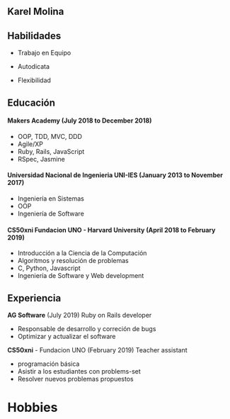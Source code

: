 ## Karel Molina



## Habilidades

- Trabajo en Equipo

- Autodicata

- Flexibilidad


## Educación

#### Makers Academy (July 2018 to December 2018)

- OOP, TDD, MVC, DDD
- Agile/XP
- Ruby, Rails, JavaScript
- RSpec, Jasmine

#### Universidad Nacional de Ingenieria UNI-IES (January 2013 to November 2017)

- Ingeniería en Sistemas
- OOP
- Ingeniería de Software

#### CS50xni Fundacion UNO - Harvard University  (April 2018 to February 2019)
- Introducción a la Ciencia de la Computación
- Algoritmos y resolución de problemas
- C, Python, Javascript
- Ingeniería de Software y Web development


## Experiencia

**AG Software** (July 2019)
Ruby on Rails developer
- Responsable de desarrollo y correción de bugs
- Optimizar y actualizar el software

**CS50xni** - Fundacion UNO (February 2019)
Teacher assistant
- programación básica
- Asistir a los estudiantes con problems-set
- Resolver nuevos problemas propuestos

# Hobbies
